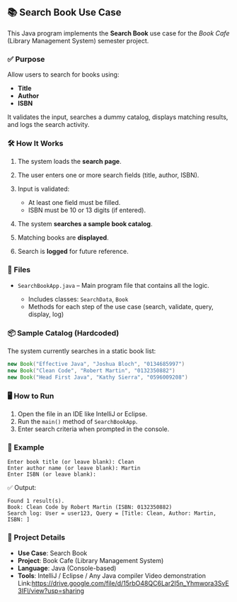 
## 📚  Search Book Use Case

This Java program implements the **Search Book** use case for the *Book Cafe* (Library Management System) semester project.

### ✅ Purpose

Allow users to search for books using:

* **Title**
* **Author**
* **ISBN**

It validates the input, searches a dummy catalog, displays matching results, and logs the search activity.

### 🛠️ How It Works

1. The system loads the **search page**.
2. The user enters one or more search fields (title, author, ISBN).
3. Input is validated:

   * At least one field must be filled.
   * ISBN must be 10 or 13 digits (if entered).
4. The system **searches a sample book catalog**.
5. Matching books are **displayed**.
6. Search is **logged** for future reference.

### 🧾 Files

* `SearchBookApp.java` – Main program file that contains all the logic.

  * Includes classes: `SearchData`, `Book`
  * Methods for each step of the use case (search, validate, query, display, log)

### 📦 Sample Catalog (Hardcoded)

The system currently searches in a static book list:

```java
new Book("Effective Java", "Joshua Bloch", "0134685997")
new Book("Clean Code", "Robert Martin", "0132350882")
new Book("Head First Java", "Kathy Sierra", "0596009208")
```

### 🖥️ How to Run

1. Open the file in an IDE like IntelliJ or Eclipse.
2. Run the `main()` method of `SearchBookApp`.
3. Enter search criteria when prompted in the console.

### 📌 Example

```
Enter book title (or leave blank): Clean
Enter author name (or leave blank): Martin
Enter ISBN (or leave blank): 
```

✅ Output:

```
Found 1 result(s).
Book: Clean Code by Robert Martin (ISBN: 0132350882)
Search log: User = user123, Query = [Title: Clean, Author: Martin, ISBN: ]
```

### 📁 Project Details

* **Use Case**: Search Book
* **Project**: Book Cafe (Library Management System)
* **Language**: Java (Console-based)
* **Tools**: IntelliJ / Eclipse / Any Java compiler
Video demonstration Link:https://drive.google.com/file/d/15rbO48QC6Lar2I5n_Yhmwora3SvE3IFl/view?usp=sharing
